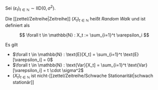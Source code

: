 Sei $(\varepsilon_t)_{t \in \mathbb{N}} \sim \text{IID}(0, \sigma^2)$.

Die [[zettel/Zeitreihe|Zeitreihe]] $(X_t)_{t \in \mathbb{N}}$ heißt *Random Walk* und ist definiert als

$$
	\forall t \in \mathbb{N} : X_t := \sum_{i=1}^t \varepsilon_i
$$

Es gilt
- $\forall t \in \mathbb{N} : \text{E}[X_t] = \sum_{i=1}^t \text{E}[\varepsilon_i] = 0$
- $\forall t \in \mathbb{N} : \text{Var}[X_t] = \sum_{i=1}^t \text{Var}[\varepsilon_i] = t \cdot \sigma^2$
- $(X_t)_{t \in \mathbb{N}}$ ist nicht-[[zettel/Zeitreihe/Schwache Stationarität|schwach stationär]]